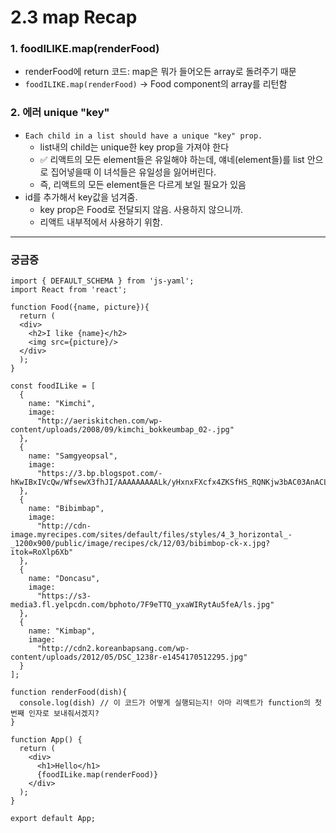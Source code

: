 # 2.3 map Recap
### 1. foodILIKE.map(renderFood)
- renderFood에 return 코드: map은 뭐가 들어오든 array로 돌려주기 때문
- `foodILIKE.map(renderFood)` -> Food component의 array를 리턴함

### 2. 에러 unique "key"
- `Each child in a list should have a unique "key" prop.`
  - list내의 child는 unique한 key prop을 가져야 한다 
  - ✅ 리액트의 모든 element들은 유일해야 하는데, 얘네(element들)를 list 안으로 집어넣을때 이 녀석들은 유일성을 잃어버린다.
  - 즉, 리액트의 모든 element들은 다르게 보일 필요가 있음
- id를 추가해서 key값을 넘겨줌.
  - key prop은 Food로 전달되지 않음. 사용하지 않으니까.
  - 리액트 내부적에서 사용하기 위함.

---
### 궁금증
```
import { DEFAULT_SCHEMA } from 'js-yaml';
import React from 'react';

function Food({name, picture}){
  return (
  <div>
    <h2>I like {name}</h2>
    <img src={picture}/>
  </div>
  );
}

const foodILike = [
  {
    name: "Kimchi",
    image:
      "http://aeriskitchen.com/wp-content/uploads/2008/09/kimchi_bokkeumbap_02-.jpg"
  },
  {
    name: "Samgyeopsal",
    image:
      "https://3.bp.blogspot.com/-hKwIBxIVcQw/WfsewX3fhJI/AAAAAAAAALk/yHxnxFXcfx4ZKSfHS_RQNKjw3bAC03AnACLcBGAs/s400/DSC07624.jpg"
  },
  {
    name: "Bibimbap",
    image:
      "http://cdn-image.myrecipes.com/sites/default/files/styles/4_3_horizontal_-_1200x900/public/image/recipes/ck/12/03/bibimbop-ck-x.jpg?itok=RoXlp6Xb"
  },
  {
    name: "Doncasu",
    image:
      "https://s3-media3.fl.yelpcdn.com/bphoto/7F9eTTQ_yxaWIRytAu5feA/ls.jpg"
  },
  {
    name: "Kimbap",
    image:
      "http://cdn2.koreanbapsang.com/wp-content/uploads/2012/05/DSC_1238r-e1454170512295.jpg"
  }
];

function renderFood(dish){
  console.log(dish) // 이 코드가 어떻게 실행되는지! 아마 리액트가 function의 첫번째 인자로 보내줘서겠지?
}

function App() {
  return (
    <div>
      <h1>Hello</h1>
      {foodILike.map(renderFood)} 
    </div>
  );
}

export default App;

```